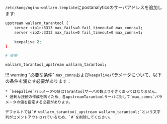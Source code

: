 `/etc/kong/nginx-wallarm.template`にpostanalyticsのサーバアドレスを追加します:

```bash
upstream wallarm_tarantool {
    server <ip1>:3313 max_fails=0 fail_timeout=0 max_conns=1;
    server <ip2>:3313 max_fails=0 fail_timeout=0 max_conns=1;
    
    keepalive 2;
}

# 省略

wallarm_tarantool_upstream wallarm_tarantool;
```

!!! warning "必要な条件"
    `max_conns`および`keepalive`パラメータについて、以下の条件を満たす必要があります：
    
    * `keepalive`パラメータの値はTarantoolサーバの数より小さくあってはなりません。
    * 過剰な接続の作成を防ぐため、各upstreamTarantoolサーバに対して`max_conns`パラメータの値を指定する必要があります。
    
    デフォルトでは`# wallarm_tarantool_upstream wallarm_tarantool;`という文字列がコメントアウトされているため、`#`を削除してください。